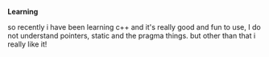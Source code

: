 **Learning**

so recently i have been learning c++ and it's really good and fun to use, I do not understand pointers, static and the pragma things. but other than that i really like it!
